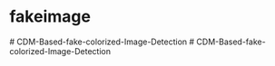 # fakeimage
#   C D M - B a s e d - f a k e - c o l o r i z e d - I m a g e - D e t e c t i o n  
 #   C D M - B a s e d - f a k e - c o l o r i z e d - I m a g e - D e t e c t i o n  
 